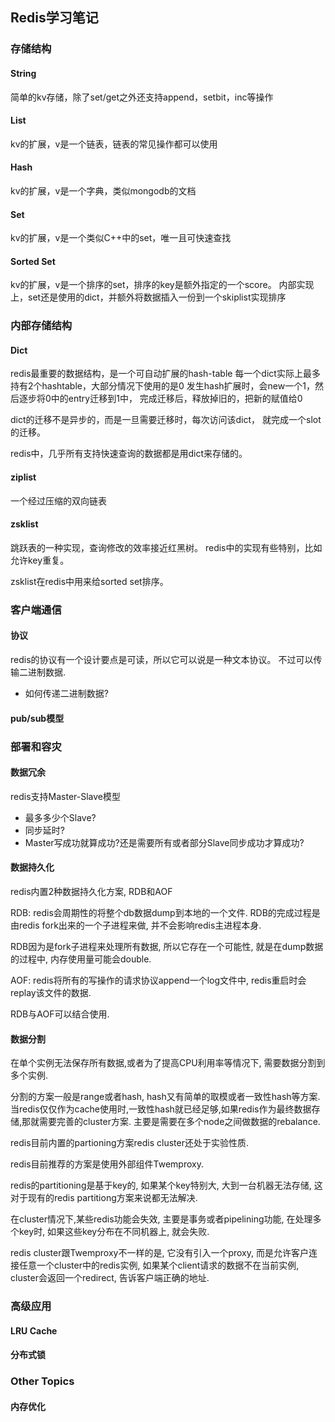 ## Redis学习笔记

### 存储结构

#### String

简单的kv存储，除了set/get之外还支持append，setbit，inc等操作

#### List

kv的扩展，v是一个链表，链表的常见操作都可以使用

#### Hash

kv的扩展，v是一个字典，类似mongodb的文档

#### Set

kv的扩展，v是一个类似C++中的set，唯一且可快速查找

#### Sorted Set

kv的扩展，v是一个排序的set，排序的key是额外指定的一个score。
内部实现上，set还是使用的dict，并额外将数据插入一份到一个skiplist实现排序

### 内部存储结构

#### Dict

redis最重要的数据结构，是一个可自动扩展的hash-table
每一个dict实际上最多持有2个hashtable，大部分情况下使用的是0
发生hash扩展时，会new一个1，然后逐步将0中的entry迁移到1中，
完成迁移后，释放掉旧的，把新的赋值给0

dict的迁移不是异步的，而是一旦需要迁移时，每次访问该dict，
就完成一个slot的迁移。

redis中，几乎所有支持快速查询的数据都是用dict来存储的。

#### ziplist

一个经过压缩的双向链表

#### zsklist

跳跃表的一种实现，查询修改的效率接近红黑树。
redis中的实现有些特别，比如允许key重复。

zsklist在redis中用来给sorted set排序。

### 客户端通信

#### 协议

redis的协议有一个设计要点是可读，所以它可以说是一种文本协议。
不过可以传输二进制数据.

* 如何传递二进制数据?

#### pub/sub模型

### 部署和容灾

#### 数据冗余

redis支持Master-Slave模型

* 最多多少个Slave?
* 同步延时?
* Master写成功就算成功?还是需要所有或者部分Slave同步成功才算成功?

#### 数据持久化

redis内置2种数据持久化方案, RDB和AOF

RDB: redis会周期性的将整个db数据dump到本地的一个文件.
RDB的完成过程是由redis fork出来的一个子进程来做, 并不会影响redis主进程本身.

RDB因为是fork子进程来处理所有数据, 所以它存在一个可能性, 就是在dump数据的过程中, 内存使用量可能会double.

AOF: redis将所有的写操作的请求协议append一个log文件中, redis重启时会replay该文件的数据.

RDB与AOF可以结合使用.

#### 数据分割

在单个实例无法保存所有数据,或者为了提高CPU利用率等情况下, 需要数据分割到多个实例.

分割的方案一般是range或者hash, hash又有简单的取模或者一致性hash等方案.
当redis仅仅作为cache使用时,一致性hash就已经足够,如果redis作为最终数据存储,那就需要完善的cluster方案.
主要是需要在多个node之间做数据的rebalance.

redis目前内置的partioning方案redis cluster还处于实验性质.

redis目前推荐的方案是使用外部组件Twemproxy.

redis的partitioning是基于key的, 如果某个key特别大,
大到一台机器无法存储, 这对于现有的redis partitiong方案来说都无法解决.

在cluster情况下,某些redis功能会失效, 主要是事务或者pipelining功能, 在处理多个key时,
如果这些key分布在不同机器上, 就会失败.

redis cluster跟Twemproxy不一样的是, 它没有引入一个proxy,
而是允许客户连接任意一个cluster中的redis实例, 如果某个client请求的数据不在当前实例,
cluster会返回一个redirect, 告诉客户端正确的地址.


### 高级应用

#### LRU Cache

#### 分布式锁

### Other Topics

#### 内存优化
